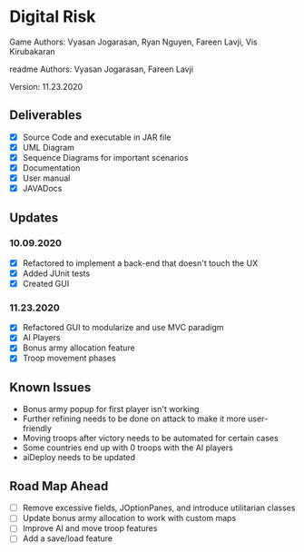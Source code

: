 # Digital Risk

Game Authors: Vyasan Jogarasan, Ryan Nguyen, Fareen Lavji, Vis Kirubakaran

readme Authors: Vyasan Jogarasan, Fareen Lavji

Version: 11.23.2020

## Deliverables
- [x] Source Code and executable in JAR file
- [x] UML Diagram
- [x] Sequence Diagrams for important scenarios
- [x] Documentation 
- [x] User manual
- [x] JAVADocs

## Updates
### 10.09.2020
- [x] Refactored to implement a back-end that doesn't touch the UX
- [x] Added JUnit tests
- [x] Created GUI

### 11.23.2020
- [x] Refactored GUI to modularize and use MVC paradigm
- [x] AI Players
- [x] Bonus army allocation feature
- [x] Troop movement phases

## Known Issues
* Bonus army popup for first player isn't working
* Further refining needs to be done on attack to make it more user-friendly
* Moving troops after victory needs to be automated for certain cases
* Some countries end up with 0 troops with the AI players
* aiDeploy needs to be updated

## Road Map Ahead
- [ ] Remove excessive fields, JOptionPanes, and introduce utilitarian classes
- [ ] Update bonus army allocation to work with custom maps
- [ ] Improve AI and move troop features
- [ ] Add a save/load feature

